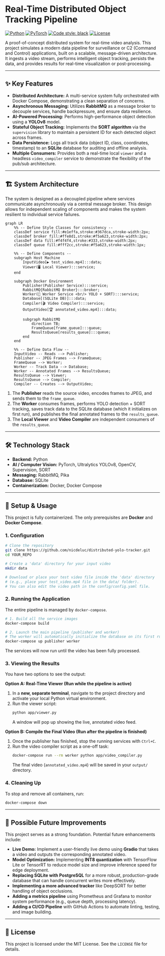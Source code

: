 # Real-Time Distributed Object Tracking Pipeline

[![Python](https://img.shields.io/badge/Python-3.10-blue)](https://www.python.org/)
[![PyTorch](https://img.shields.io/badge/PyTorch-2.7-orange)](https://pytorch.org/)
[![Code style: black](https://img.shields.io/badge/code%20style-black-000000.svg)](https://github.com/psf/black)
[![License](https://img.shields.io/badge/License-MIT-green)](./LICENSE)

A proof-of-concept distributed system for real-time video analysis. This project simulates a modern data pipeline for surveillance or C2 (Command and Control) applications, built on a scalable, message-driven architecture. It ingests a video stream, performs intelligent object tracking, persists the data, and provides results for real-time visualization or post-processing.

---

<!-- ## 🎥 Live Demo

--- -->

## ✨ Key Features
* **Distributed Architecture:** A multi-service system fully orchestrated with Docker Compose, demonstrating a clean separation of concerns.
* **Asynchronous Messaging:** Utilizes **RabbitMQ** as a message broker to decouple services, handle backpressure, and ensure data resilience.
* **AI-Powered Processing:** Performs high-performance object detection using a **YOLOv8** model.
* **Stateful Object Tracking:** Implements the **SORT algorithm** via the `supervision` library to maintain a persistent ID for each detected object across frames.
* **Data Persistence:** Logs all track data (object ID, class, coordinates, timestamp) to an **SQLite** database for auditing and offline analysis.
* **Multiple Consumers:** Provides both a real-time local `viewer` and a headless `video_compiler` service to demonstrate the flexibility of the pub/sub architecture.

---

## 🏗️ System Architecture
The system is designed as a decoupled pipeline where services communicate asynchronously via a central message broker. This design allows for independent scaling of components and makes the system resilient to individual service failures.

```mermaid
graph LR
    %% -- Define Style Classes for consistency --
    classDef service fill:#e1effa,stroke:#367dca,stroke-width:2px;
    classDef broker fill:#ffe8d1,stroke:#f5a623,stroke-width:2px;
    classDef data fill:#f4f4f4,stroke:#333,stroke-width:2px;
    classDef queue fill:#fff2cc,stroke:#f5a623,stroke-width:1px;

    %% -- Define Components --
    subgraph Host Machine
        InputVideo[▶️ test_video.mp4]:::data;
        Viewer(🖥️ Local Viewer):::service;
    end

    subgraph Docker Environment
        Publisher(Publisher Service):::service;
        RabbitMQ{RabbitMQ Broker}:::broker;
        Worker(🔬 Worker Service <br/> YOLO + SORT):::service;
        Database[(SQLite DB)]:::data;
        Compiler(🎬 Video Compiler):::service;
        OutputVideo[🏆 annotated_video.mp4]:::data;

        subgraph RabbitMQ
            direction TB;
            FrameQueue[frame_queue]:::queue;
            ResultsQueue[results_queue]:::queue;
        end
    end
    
    %% -- Define Data Flow --
    InputVideo -- Reads --> Publisher;
    Publisher -- JPEG Frames --> FrameQueue;
    FrameQueue --> Worker;
    Worker -- Track Data --> Database;
    Worker -- Annotated Frames --> ResultsQueue;
    ResultsQueue --> Viewer;
    ResultsQueue --> Compiler;
    Compiler -- Creates --> OutputVideo;
```

1. The **Publisher** reads the source video, encodes frames to JPEG, and sends them to the `frame_queue`.
2. The **Worker** consumes frames, performs YOLO detection + SORT tracking, saves track data to the SQLite database (which it initializes on first run), and publishes the final annotated frames to the `results_queue`.
3. The **Local Viewer** and **Video Compiler** are independent consumers of the `results_queue`.

---

## 🛠️ Technology Stack
* **Backend:** Python
* **AI / Computer Vision:** PyTorch, Ultralytics YOLOv8, OpenCV, Supervision, SORT
* **Messaging:** RabbitMQ, Pika
* **Database:** SQLite
* **Containerization:** Docker, Docker Compose

---

## 🚀 Setup & Usage
This project is fully containerized. The only prerequisites are **Docker** and **Docker Compose**.

### 1. Configuration
```bash
# Clone the repository
git clone https://github.com/nicdeluc/distributed-yolo-tracker.git
cd YOUR_REPO

# Create a 'data' directory for your input video
mkdir data

# Download or place your test video file inside the 'data' directory
# (e.g., place your test_video.mp4 file in the data/ folder).
# You can also edit the video path in the config/config.yaml file.
```

### 2. Running the Application
The entire pipeline is managed by `docker-compose`.

```bash
# 1. Build all the service images
docker-compose build

# 2. Launch the main pipeline (publisher and worker)
# The worker will automatically initialize the database on its first run.
docker-compose up publisher worker
```
The services will now run until the video has been fully processed.

### 3. Viewing the Results

You have two options to see the output:

**Option A: Real-Time Viewer (Run while the pipeline is active)**
1.  In a **new, separate terminal**, navigate to the project directory and activate your local Python virtual environment.
2.  Run the viewer script:
    ```bash
    python app/viewer.py
    ```
    A window will pop up showing the live, annotated video feed.

**Option B: Compile the Final Video (Run after the pipeline is finished)**
1.  Once the publisher has finished, stop the running services with `Ctrl+C`.
2.  Run the video compiler script as a one-off task:
    ```bash
    docker-compose run --rm worker python app/video_compiler.py
    ```
    The final video (`annotated_video.mp4`) will be saved in your `output/` directory.

### 4. Cleaning Up
To stop and remove all containers, run:
```bash
docker-compose down
```
---

## 🔮 Possible Future Improvements
This project serves as a strong foundation. Potential future enhancements include:

* **Live Demo:** Implement a user-friendly live demo using **Gradio** that takes a video and outputs the corresponding annotated video.
* **Model Optimization:** Implementing **INT8 quantization** with TensorFlow Lite or TensorRT to reduce model size and improve inference speed for edge deployment.
* **Replacing SQLite with PostgreSQL** for a more robust, production-grade database that can handle concurrent writes more effectively.
* **Implementing a more advanced tracker** like DeepSORT for better handling of object occlusions.
* **Adding a metrics pipeline** using Prometheus and Grafana to monitor system performance (e.g., queue depth, processing latency).
* **Adding a CI/CD Pipeline** with GitHub Actions to automate linting, testing, and image building.

---

## 📜 License
This project is licensed under the MIT License. See the `LICENSE` file for details.